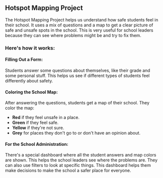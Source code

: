 <h2>Hotspot Mapping Project</h2>

<p>The Hotspot Mapping Project helps us understand how safe students feel in their school. It uses a mix of questions and a map to get a clear picture of safe and unsafe spots in the school. This is very useful for school leaders because they can see where problems might be and try to fix them.</p>

<h3>Here's how it works:</h3>

<h4>Filling Out a Form:</h4>
<p>Students answer some questions about themselves, like their grade and some personal stuff. This helps us see if different types of students feel differently about safety.</p>

<h4>Coloring the School Map:</h4>
<p>After answering the questions, students get a map of their school. They color the map:</p>
<ul>
  <li><strong>Red</strong> if they feel unsafe in a place.</li>
  <li><strong>Green</strong> if they feel safe.</li>
  <li><strong>Yellow</strong> if they're not sure.</li>
  <li><strong>Grey</strong> for places they don't go to or don't have an opinion about.</li>
</ul>

<h4>For the School Administration:</h4>
<p>There's a special dashboard where all the student answers and map colors are shown. This helps the school leaders see where the problems are. They can also use filters to look at specific things. This dashboard helps them make decisions to make the school a safer place for everyone.</p>
